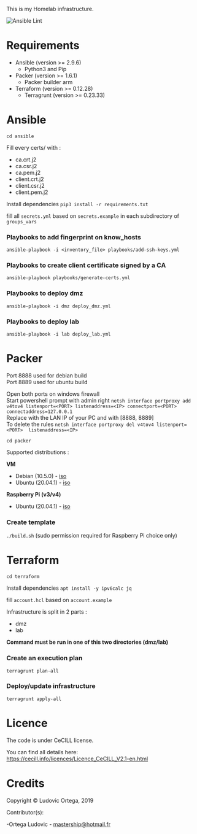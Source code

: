 This is my Homelab infrastructure.

![Ansible Lint](https://github.com/M0NsTeRRR/Homelab-infra/workflows/Ansible%20Lint/badge.svg)

# Requirements

- Ansible (version >= 2.9.6)
	- Python3 and Pip
- Packer (version >= 1.6.1)
    - Packer builder arm
- Terraform (version >= 0.12.28)
	- Terragrunt (version >= 0.23.33)

# Ansible
`cd ansible`  

Fill every certs/<folder> with :
- ca.crt.j2
- ca.csr.j2
- ca.pem.j2
- client.crt.j2
- client.csr.j2
- client.pem.j2

Install dependencies `pip3 install -r requirements.txt`

fill all `secrets.yml` based on `secrets.example` in each subdirectory of `groups_vars`

### Playbooks to add fingerprint on know_hosts
`ansible-playbook -i <inventory_file> playbooks/add-ssh-keys.yml`  

### Playbooks to create client certificate signed by a CA
`ansible-playbook playbooks/generate-certs.yml`

### Playbooks to deploy dmz
`ansible-playbook -i dmz deploy_dmz.yml`

### Playbooks to deploy lab
`ansible-playbook -i lab deploy_lab.yml`

# Packer
Port 8888 used for debian build  
Port 8889 used for ubuntu build  

Open both ports on windows firewall  
Start powershell prompt with admin right `netsh interface portproxy add v4tov4 listenport=<PORT> listenaddress=<IP> connectport=<PORT> connectaddress=127.0.0.1`  
Replace <IP> with the LAN IP of your PC and <PORT> with [8888, 8889]  
To delete the rules `netsh interface portproxy del v4tov4 listenport=<PORT>  listenaddress=<IP>`  

`cd packer`

Supported distributions :

**VM**
- Debian (10.5.0) - [iso](https://cdimage.debian.org/debian-cd/current/amd64/iso-cd/debian-10.5.0-amd64-netinst.iso)
- Ubuntu (20.04.1) - [iso](http://cdimage.ubuntu.com/ubuntu-legacy-server/releases/20.04.1/release/ubuntu-20.04-legacy-server-amd64.iso)

**Raspberry Pi (v3/v4)**
- Ubuntu (20.04.1) - [iso](https://cdimage.ubuntu.com/releases/20.04.1/release/ubuntu-20.04.1-preinstalled-server-arm64+raspi.img.xz)

### Create template
`./build.sh` (sudo permission required for Raspberry Pi choice only)

# Terraform
`cd terraform`  

Install dependencies `apt install -y ipv6calc jq`

fill `account.hcl` based on `account.example`

Infrastructure is split in 2 parts :  
- dmz
- lab

**Command must be run in one of this two directories (dmz/lab)**

### Create an execution plan
`terragrunt plan-all`

### Deploy/update infrastructure
`terragrunt apply-all`

# Licence

The code is under CeCILL license.

You can find all details here: https://cecill.info/licences/Licence_CeCILL_V2.1-en.html

# Credits

Copyright © Ludovic Ortega, 2019

Contributor(s):

-Ortega Ludovic - mastership@hotmail.fr